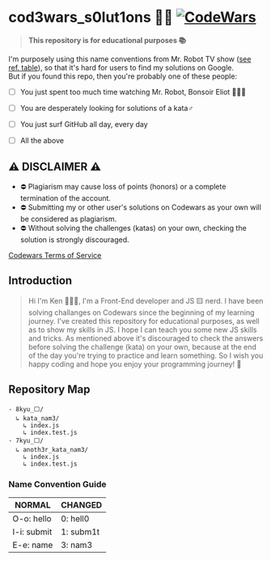 # cod3wars_s0lut1ons 🥷🏻  [![CodeWars](https://www.codewars.com/users/kens_visuals/badges/micro)](https://www.codewars.com/users/kens_visuals)

> **This repository is for educational purposes 📚**

I'm purposely using this name conventions from Mr. Robot TV show ([see ref. table](#table "Goto table")), so that it's hard for users to find my solutions on Google.  
But if you found this repo, then you're probably one of these people:
- [ ] You just spent too much time watching Mr. Robot, Bonsoir Eliot 🙋🏻‍♂️
- [ ] You are desperately looking for solutions of a kata♂️
- [ ] You just surf GitHub all day, every day 
- [ ] All the above


## ⚠️ DISCLAIMER ⚠️

- ⛔️ Plagiarism may cause loss of points (honors) or a complete termination of the account.
- ⛔️ Submitting my or other user's solutions on Codewars as your own will be considered as plagiarism.
- ⛔️ Without solving the challenges (katas) on your own, checking the solution is strongly discouraged.

[Codewars Terms of Service](https://www.codewars.com/about/terms-of-service)

## Introduction


> Hi I'm Ken 👨🏻‍💻, I'm a Front-End developer and JS 🟨 nerd. I have been solving challanges on Codewars since the beginning of my learning journey. I've created this repository for educational purposes, as well as to show my skills in JS. I hope I can teach you some new JS skills and tricks. As mentioned above it's discouraged to check the answers before solving the challenge (kata) on your own, because at the end of the day you're trying to practice and learn something. So I wish you happy coding and hope you enjoy your programming journey! 👾


## Repository Map

```
- 8kyu_⬜️/
  ↳ kata_nam3/
    ↳ index.js
    ↳ index.test.js
- 7kyu_⬜️/
  ↳ anoth3r_kata_nam3/
    ↳ index.js
    ↳ index.test.js       
```

<h3 id="table">Name Convention Guide</h3> 

NORMAL       | CHANGED
------------ | -------------
O-o: hello   | 0: hell0
I-i: submit  | 1: subm1t
E-e: name    | 3: nam3


